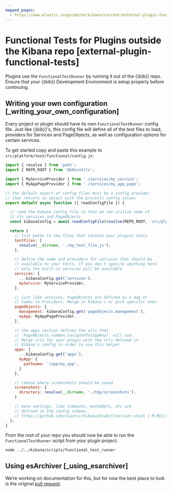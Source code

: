 ```yaml
---
mapped_pages:
  - https://www.elastic.co/guide/en/kibana/current/external-plugin-functional-tests.html
---
```


# Functional Tests for Plugins outside the Kibana repo [external-plugin-functional-tests]

Plugins use the `FunctionalTestRunner` by running it out of the {{kib}} repo. Ensure that your {{kib}} Development Environment is setup properly before continuing.


## Writing your own configuration [_writing_your_own_configuration]

Every project or plugin should have its own `FunctionalTestRunner` config file. Just like {{kib}}'s, this config file will define all of the test files to load, providers for Services and PageObjects, as well as configuration options for certain services.

To get started copy and paste this example to `src/platform/test/functional/config.js`:

```js subs=true
import { resolve } from 'path';
import { REPO_ROOT } from '@kbn/utils';

import { MyServiceProvider } from './services/my_service';
import { MyAppPageProvider } from './services/my_app_page';

// the default export of config files must be a config provider
// that returns an object with the projects config values
export default async function ({ readConfigFile }) {

  // read the Kibana config file so that we can utilize some of
  // its services and PageObjects
  const kibanaConfig = await readConfigFile(resolve(REPO_ROOT, 'src/platform/test/functional/config.base.js'));

  return {
    // list paths to the files that contain your plugins tests
    testFiles: [
      resolve(__dirname, './my_test_file.js'),
    ],

    // define the name and providers for services that should be
    // available to your tests. If you don't specify anything here
    // only the built-in services will be available
    services: {
      ...kibanaConfig.get('services'),
      myService: MyServiceProvider,
    },

    // just like services, PageObjects are defined as a map of
    // names to Providers. Merge in Kibana's or pick specific ones
    pageObjects: {
      management: kibanaConfig.get('pageObjects.management'),
      myApp: MyAppPageProvider,
    },

    // the apps section defines the urls that
    // `PageObjects.common.navigateTo(appKey)` will use.
    // Merge urls for your plugin with the urls defined in
    // Kibana's config in order to use this helper
    apps: {
      ...kibanaConfig.get('apps'),
      myApp: {
        pathname: '/app/my_app',
      }
    },

    // choose where screenshots should be saved
    screenshots: {
      directory: resolve(__dirname, './tmp/screenshots'),
    }

    // more settings, like timeouts, mochaOpts, etc are
    // defined in the config schema.
    // https://github.com/elastic/kibana/blob/{{version.stack | M.M}}/src/platform/packages/shared/kbn-test/src/functional_test_runner/lib/config/schema.ts
  };
}
```

From the root of your repo you should now be able to run the `FunctionalTestRunner` script from your plugin project.

```shell
node ../../kibana/scripts/functional_test_runner
```


## Using esArchiver [_using_esarchiver]

We’re working on documentation for this, but for now the best place to look is the original [pull request](https://github.com/elastic/kibana/issues/10359).
